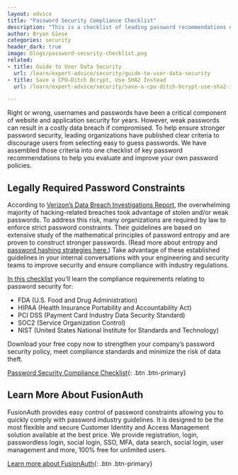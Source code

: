 ```yaml
---
layout: advice
title: "Password Security Compliance Checklist"
description: "This is a checklist of leading password recommendations designed to strengthen your company’s password security policy, meet compliance standards and minimize the risk of data theft."
author: Bryan Giese
categories: security
header_dark: true
image: blogs/password-security-checklist.png
related:
- title: Guide to User Data Security
  url: /learn/expert-advice/security/guide-to-user-data-security
- title: Save a CPU—Ditch Bcrypt, Use SHA2 Instead
  url: /learn/expert-advice/security/save-a-cpu-ditch-bcrypt-use-sha2-instead

---
```


Right or wrong, usernames and passwords have been a critical component of website and application security for years. However, weak passwords can result in a costly data breach if compromised. To help ensure stronger password security, leading organizations have published clear criteria to discourage users from selecting easy to guess passwords. We have assembled those criteria into one checklist of key password recommendations to help you evaluate and improve your own password policies.

## Legally Required Password Constraints
According to [Verizon’s Data Breach Investigations Report](https://enterprise.verizon.com/resources/reports/dbir/ "Jump to Verizon's site"), the overwhelming majority of hacking-related breaches took advantage of stolen and/or weak passwords. To address this risk, many organizations are required by law to enforce strict password constraints. Their guidelines are based on extensive study of the mathematical principles of password entropy and are proven to construct stronger passwords. (Read more about entropy and [password hashing strategies here.](/blog/2019/02/21/save-a-cpu-ditch-bcrypt-use-sha2-instead)) Take advantage of these established guidelines in your internal conversations with your engineering and security teams to improve security and ensure compliance with industry regulations.

[In this checklist](https://fusionauth.io/resources/password-security-compliance-checklist.pdf)  you'll learn the compliance requirements relating to password security for:
- FDA (U.S. Food and Drug Administration)
- HIPAA (Health Insurance Portability and Accountability Act)
- PCI DSS (Payment Card Industry Data Security Standard)
- SOC2 (Service Organization Control)
- NIST (United States National Institute for Standards and Technology)

Download your free copy now to strengthen your company’s password security policy, meet compliance standards and minimize the risk of data theft.

[Password Security Compliance Checklist](/resources/password-security-compliance-checklist.pdf){: .btn .btn-primary}

## Learn More About FusionAuth

FusionAuth provides easy control of password constraints allowing you to quickly comply with password industry guidelines. It is designed to be the most flexible and secure Customer Identity and Access Management solution available at the best price. We provide registration, login, passwordless login, social login, SSO, MFA, data search, social login, user management and more, 100% free for unlimited users.

[Learn more about FusionAuth](/ "FusionAuth Home"){: .btn .btn-primary}
